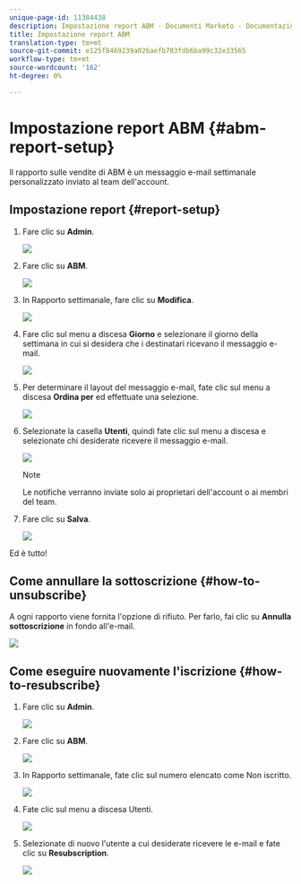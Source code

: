 ```yaml
---
unique-page-id: 11384438
description: Impostazione report ABM - Documenti Marketo - Documentazione prodotto
title: Impostazione report ABM
translation-type: tm+mt
source-git-commit: e125f8469239a026aefb703fdb6ba99c32e33565
workflow-type: tm+mt
source-wordcount: '162'
ht-degree: 0%

---
```



# Impostazione report ABM {#abm-report-setup}

Il rapporto sulle vendite di ABM è un messaggio e-mail settimanale personalizzato inviato al team dell&#39;account.

## Impostazione report {#report-setup}

1. Fare clic su **Admin**.

   ![](assets/one-3.png)

1. Fare clic su **ABM**.

   ![](assets/two-2.png)

1. In Rapporto settimanale, fare clic su **Modifica**.

   ![](assets/three-3.png)

1. Fare clic sul menu a discesa **Giorno** e selezionare il giorno della settimana in cui si desidera che i destinatari ricevano il messaggio e-mail.

   ![](assets/four-4.png)

1. Per determinare il layout del messaggio e-mail, fate clic sul menu a discesa **Ordina per** ed effettuate una selezione.

   ![](assets/five-3.png)

1. Selezionate la casella **Utenti**, quindi fate clic sul menu a discesa e selezionate chi desiderate ricevere il messaggio e-mail.

   ![](assets/six-2.png)

   >[!NOTE]
   >
   >Le notifiche verranno inviate solo ai proprietari dell&#39;account o ai membri del team.

1. Fare clic su **Salva**.

   ![](assets/seven-2.png)

Ed è tutto!

## Come annullare la sottoscrizione {#how-to-unsubscribe}

A ogni rapporto viene fornita l&#39;opzione di rifiuto. Per farlo, fai clic su **Annulla sottoscrizione** in fondo all&#39;e-mail.

![](assets/eight-1.png)

## Come eseguire nuovamente l&#39;iscrizione {#how-to-resubscribe}

1. Fare clic su **Admin**.

   ![](assets/one-3.png)

1. Fare clic su **ABM**.

   ![](assets/two-2.png)

1. In Rapporto settimanale, fate clic sul numero elencato come Non iscritto.

   ![](assets/nine.png)

1. Fate clic sul menu a discesa Utenti.

   ![](assets/ten.png)

1. Selezionate di nuovo l&#39;utente a cui desiderate ricevere le e-mail e fate clic su **Resubscription**.

   ![](assets/eleven.png)
